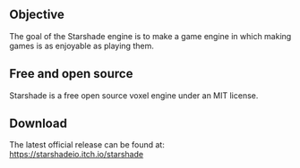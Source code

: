 ## Objective
The goal of the Starshade engine is to make a game engine in which making games is as enjoyable as playing them.

## Free and open source
Starshade is a free open source voxel engine under an MIT license.

## Download
The latest official release can be found at:
https://starshadeio.itch.io/starshade
